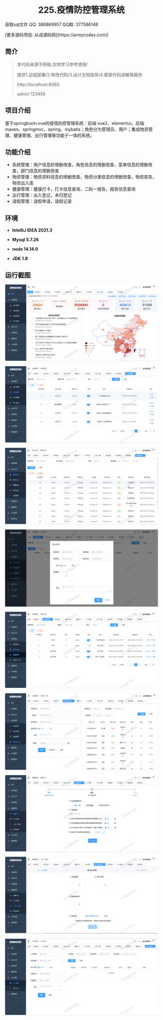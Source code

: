 <p><h1 align="center">225.疫情防控管理系统</h1></p>

<p> 获取sql文件 QQ: 386869957 QQ群: 377586148 </p>
<p> [更多源码项目: 从戎源码网](https://armycodes.com/) </p>

## 简介

> 本代码来源于网络,仅供学习参考使用!
>
> 提供1.远程部署/2.修改代码/3.设计文档指导/4.框架代码讲解等服务
>
> http://localhost:8080
>
> admin 123456
>
>

## 项目介绍
基于springboot+vue的疫情防控管理系统：前端 vue2、elementui，后端 maven、springmvc、spring、mybatis；角色分为管理员、用户；集成物资管理、健康管理、出行管理等功能于一体的系统。

## 功能介绍

- 系统管理：用户信息的增删改查，角色信息的增删改查，菜单信息的增删改查，部门信息的增删改查
- 物资管理：物资资料信息的增删改查，物资分类信息的增删改查，物资库存，物资出入库
- 健康管理：健康打卡，打卡信息查询，二码一报告，报告信息查询
- 出行管理：出入登记，未归登记
- 请假管理：请假申请，请假记录

## 环境

- <b>IntelliJ IDEA 2021.3</b>

- <b>Mysql 5.7.26</b>

- <b>node 14.14.0</b>

- <b>JDK 1.8</b>

## 运行截图

![](screenshot/1.png)

![](screenshot/2.png)

![](screenshot/3.png)

![](screenshot/4.png)

![](screenshot/5.png)

![](screenshot/6.png)

![](screenshot/7.png)

![](screenshot/8.png)

![](screenshot/9.png)